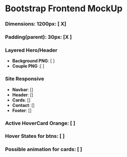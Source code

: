 # Bootstrap Frontend MockUp

### Dimensions: 1200px: [ X]

### Padding(parent): 30px: [X ]

### Layered Hero/Header

- **Background PNG**: [ ]
  <br/>
- **Couple PNG** :[ ]

### Site Responsive

- **Navbar**: []
- **Header**: []
- **Cards**: []
- **Contact**: []
- **Footer**: []

### Active HoverCard Orange: [ ]

### Hover States for btns: [ ]

### Possible animation for cards: [ ]
